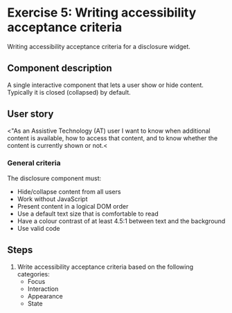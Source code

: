 # Exercise 5: Writing accessibility acceptance criteria

Writing accessibility acceptance criteria for a disclosure widget.

## Component description
A single interactive component that lets a user show or hide content. Typically it is closed (collapsed) by default.

## User story
<"As an Assistive Technology (AT) user I want to know when additional content is available, how to access that content, and to know whether the content is currently shown or not.<

### General criteria
The disclosure component must:
* Hide/collapse content from all users
* Work without JavaScript
* Present content in a logical DOM order
* Use a default text size that is comfortable to read
* Have a colour contrast of at least 4.5:1 between text and the background
* Use valid code

## Steps
1. Write accessibility acceptance criteria based on the following categories:
    * Focus
    * Interaction
    * Appearance    
    * State
